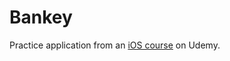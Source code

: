 # Bankey
Practice application from an [iOS course](https://www.udemy.com/share/105EI43@nbo6MGfuA01Dn1mBIP1VCeoC8WSrXJKkdnhJAbhzdCouWSCHgaulfgWcNiJTa-dL/) on Udemy.
